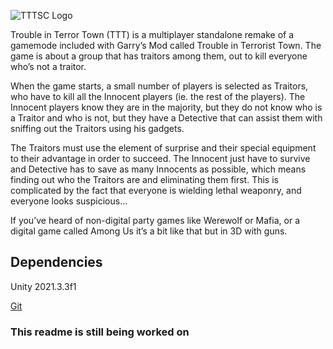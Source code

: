 ![TTTSC Logo](https://media.discordapp.net/attachments/843233727119491082/934783163383828490/TTTSC_logo_new_2.png)

Trouble in Terror Town (TTT) is a multiplayer standalone remake of a gamemode included with Garry’s Mod called Trouble in Terrorist Town. The game is about a group that has traitors among them, out to kill everyone who’s not a traitor.

When the game starts, a small number of players is selected as Traitors, who have to kill all the Innocent players (ie. the rest of the players). The Innocent players know they are in the majority, but they do not know who is a Traitor and who is not, but they have a Detective that can assist them with sniffing out the Traitors using his gadgets.

The Traitors must use the element of surprise and their special equipment to their advantage in order to succeed. The Innocent just have to survive and Detective has to save as many Innocents as possible, which means finding out who the Traitors are and eliminating them first. This is complicated by the fact that everyone is wielding lethal weaponry, and everyone looks suspicious…

If you’ve heard of non-digital party games like Werewolf or Mafia, or a digital game called Among Us it’s a bit like that but in 3D with guns. 

## Dependencies

Unity 2021.3.3f1

[Git](https://git-scm.com/downloads)

### This readme is still being worked on
